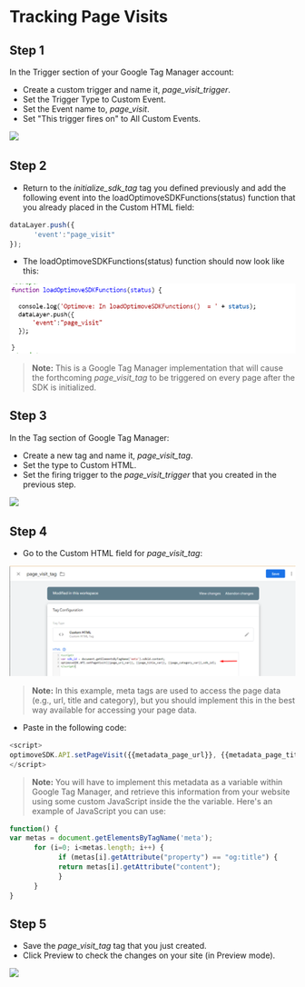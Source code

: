 # Tracking Page Visits

## Step 1
In the Trigger section of your Google Tag Manager account: 
* Create a custom trigger and name it, _page_visit_trigger_.
* Set the Trigger Type to Custom Event. 
* Set the Event name to, _page_visit_.
* Set "This trigger fires on" to All Custom Events.

<p align="left"><kbd><img src="https://github.com/optimove-tech/Web-SDK-Integration-Guide/blob/master/Web-SDK-Basic-Code-Setup/images/page_visit_trigger.png?raw=true"></kbd></p>

## Step 2
* Return to the _initialize_sdk_tag_ tag you defined previously and add the following event into the loadOptimoveSDKFunctions(status) function that you already placed in the Custom HTML field: 

```javascript
dataLayer.push({
      'event':"page_visit"
});
```
* The loadOptimoveSDKFunctions(status) function should now look like this:

<p align="left"><kbd><img src="https://github.com/DannyMac180/Web-SDK-Integration-Guide/blob/master/Web-SDK-Basic-Code-Setup/images/page_visit_event_3.png"></kbd></p>

>**Note:**
This is a Google Tag Manager implementation that will cause the forthcoming _page_visit_tag_ to be triggered on every page after the SDK is initialized.

## Step 3
In the Tag section of Google Tag Manager: 
* Create a new tag and name it, _page_visit_tag_.
* Set the type to Custom HTML. 
* Set the firing trigger to the _page_visit_trigger_ that you created in the previous step.

<p align="left"><kbd><img src="https://github.com/optimove-tech/Web-SDK-Integration-Guide/blob/master/Web-SDK-Basic-Code-Setup/images/page_visit_tag.png?raw=true"></kbd></p>

## Step 4
* Go to the Custom HTML field for _page_visit_tag_:

<p align="left"><kbd><img src="https://github.com/optimove-tech/Web-SDK-Integration-Guide-V3/blob/Efrat_branch/Web-SDK-Basic-Code-Setup/images/set_page_visit_tag_new.png"></kbd></p>

>**Note:**
In this example, meta tags are used to access the page data (e.g., url, title and category), but you should implement this in the best way available for accessing your page data.

* Paste in the following code:

```javascript
<script>
optimoveSDK.API.setPageVisit({{metadata_page_url}}, {{metadata_page_title}}, {{metadata_page_category}});
</script>
```

>**Note:**
You will have to implement this metadata as a variable within Google Tag Manager, and retrieve this information from your website using some custom JavaScript inside the the variable. Here's an example of  JavaScript you can use:

```javascript
function() {
var metas = document.getElementsByTagName('meta'); 
      for (i=0; i<metas.length; i++) { 
            if (metas[i].getAttribute("property") == "og:title") { 
            return metas[i].getAttribute("content"); 
            } 
      }
}
```

## Step 5
* Save the _page_visit_tag_ tag that you just created.
* Click Preview to check the changes on your site (in Preview mode).

<p align="left"><kbd><img src="https://github.com/optimove-tech/Web-SDK-Integration-Guide/blob/master/Web-SDK-Basic-Code-Setup/images/preview_screenshot_2.png?raw=true"><kbd></p>
